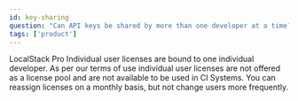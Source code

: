 ```yaml
---
id: key-sharing
question: "Can API keys be shared by more than one developer at a time?"
tags: ['product']
---
```


LocalStack Pro Individual user licenses are bound to one individual developer. As per our terms of use individual user licenses are not offered as a license pool and are not available to be used in CI Systems. You can reassign licenses on a monthly basis, but not change users more frequently.
